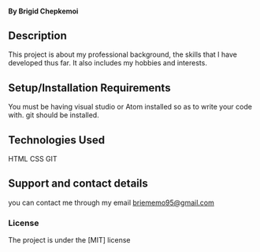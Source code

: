 #### By Brigid Chepkemoi
## Description
This project is about my professional background, the skills that I have developed thus far. It also includes my hobbies and interests.
## Setup/Installation Requirements
You must be having visual studio or Atom installed so as to write your code with.
git should be installed.
## Technologies Used
HTML
CSS
GIT
## Support and contact details
you can contact me through my email 
briememo95@gmail.com
### License
The project is under the [MIT] license